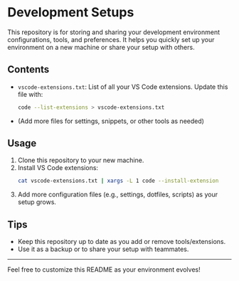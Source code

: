 # Development Setups

This repository is for storing and sharing your development environment configurations, tools, and preferences. It helps you quickly set up your environment on a new machine or share your setup with others.

## Contents

- `vscode-extensions.txt`: List of all your VS Code extensions. Update this file with:
  ```sh
  code --list-extensions > vscode-extensions.txt
  ```
- (Add more files for settings, snippets, or other tools as needed)

## Usage

1. Clone this repository to your new machine.
2. Install VS Code extensions:
   ```sh
   cat vscode-extensions.txt | xargs -L 1 code --install-extension
   ```
3. Add more configuration files (e.g., settings, dotfiles, scripts) as your setup grows.

## Tips

- Keep this repository up to date as you add or remove tools/extensions.
- Use it as a backup or to share your setup with teammates.

---

Feel free to customize this README as your environment evolves!
